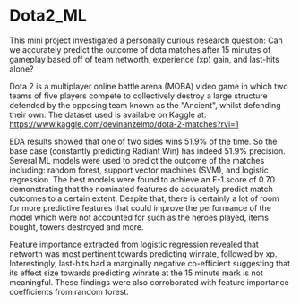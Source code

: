 # Dota2_ML
This mini project investigated a personally curious research question: Can we accurately predict the outcome of dota matches after 15 minutes of gameplay based off of team networth, experience (xp) gain, and last-hits alone? 

Dota 2 is a multiplayer online battle arena (MOBA) video game in which two teams of five players compete to collectively destroy a large structure defended by the opposing team known as the "Ancient", whilst defending their own. The dataset used is available on Kaggle at: https://www.kaggle.com/devinanzelmo/dota-2-matches?rvi=1

EDA results showed that one of two sides wins 51.9% of the time. So the base case (constantly predicting Radiant Win) has indeed 51.9% precision. Several ML models were used to predict the outcome of the matches including: random forest, support vector machines (SVM), and logistic regression. The best models were found to achieve an F-1 score of 0.70 demonstrating that the nominated features do accurately predict match outcomes to a certain extent. Despite that, there is certainly a lot of room for more predictive features that could improve the performance of the model which were not accounted for such as the heroes played, items bought, towers destroyed and more. 

Feature importance extracted from logistic regression revealed that networth was most pertinent towards predicting winrate, followed by xp. Interestingly, last-hits had a marginally negative co-efficient suggesting that its effect size towards predicting winrate at the 15 minute mark is not meaningful. These findings were also corroborated with feature importance coefficients from random forest.
